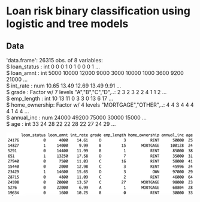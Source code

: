 # Loan risk binary classification using logistic and tree models 

## Data<br/>
'data.frame':	26315 obs. of  8 variables:<br/>
 $ loan_status   : int  0 0 0 1 0 1 0 0 0 1 ...<br/>
 $ loan_amnt     : int  5000 10000 12000 9000 3000 10000 1000 3600 9200 21000 ...<br/>
 $ int_rate      : num  10.65 13.49 12.69 13.49 9.91 ...<br/>
 $ grade         : Factor w/ 7 levels "A","B","C","D",..: 2 3 2 3 2 2 4 1 1 2 ...<br/>
 $ emp_length    : int  10 13 11 0 3 3 0 13 6 17 ...<br/>
 $ home_ownership: Factor w/ 4 levels "MORTGAGE","OTHER",..: 4 4 3 4 4 4 4 1 4 4 ...<br/>
 $ annual_inc    : num  24000 49200 75000 30000 15000 ...<br/>
 $ age           : int  33 24 28 22 22 28 22 27 24 29 ...<br/>
 
![](img/data.png)
